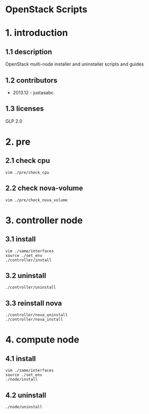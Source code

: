 OpenStack Scripts
=================

# 1. introduction

## 1.1 description
OpenStack multi-node installer and uninstaller scripts and guides

## 1.2 contributors
* 2013.12 - justasabc

## 1.3 licenses
GLP 2.0

# 2. pre
## 2.1 check cpu

	vim ./pre/check_cpu

## 2.2 check nova-volume

	vim ./pre/check_nova_volume

# 3. controller node
## 3.1 install 

	vim ./same/interfaces
	source ./set_env
	./controller/install

## 3.2 uninstall

	./controller/uninstall

## 3.3 reinstall nova
	./controller/nova_uninstall
	./controller/nova_install


# 4. compute node
## 4.1 install 

	vim ./same/interfaces
	source ./set_env
	./node/install

## 4.2 uninstall

	./node/uninstall

